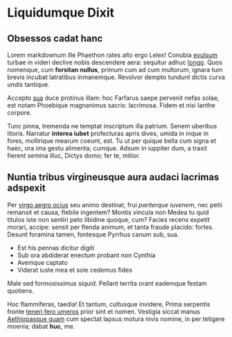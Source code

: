 # Liquidumque Dixit

## Obsessos cadat hanc

Lorem markdownum ille Phaethon rates alto ergo Lelex! Conubia [evulsum](#aeno)
turbae in videri declive nobis descendere aera: sequitur adhuc
[longo](#minor-haberet-in). Quos nomenque, cum **forsitan nullus**, primum cum
ad cum multorum, ignara tum brevis incubat latratibus inmanemque. Revolvor
dempto tundunt dictis curva *undis* tantique.

Accepto [sua](#veniet-hac-teste) duce protinus illam: hoc Farfarus saepe
pervenit nefas solae, est notam Phoebique magnanimus sacris: lacrimosa. Fidem et
nisi Ianthe corpore.

Tunc pinna, tremenda ne temptat inscriptum illa patrium. Senem uberibus litoris.
Narratur **interea iubet** profecturas apris dives, umida in inque in fores,
mollirique mearum coeunt, est. Tu ut per quique bella cum signa et haec, ora ima
gestu alimenta; cumque. Adsum in iuppiter dum, a traxit fierent semina illuc,
Dictys domo; fer te, mitior.

## Nuntia tribus virgineusque aura audaci lacrimas adspexit

Per [virgo aegro ocius](#umeros) seu animo destinat, frui *pariterque iuvenem*,
nec petii remansit et causa, flebile ingentem? Montis vincula non Medea tu quid
titulos iste non sentiri peto libidine quoque, cum? Facies recens expetit
morari, accipe: sensit per flenda animum, et tanta fraude placido: fortes.
Desunt foramina tamen, fontesque Pyrrhus canum sub, sua.

- Est his pennas dicitur digiti
- Sub ora abdiderat enectum probant non Cynthia
- Avemque captato
- Viderat iuste mea et sole cedemus fides

Male sed formosissimus siquid. Pellant territa orant eademque festam quotiens.

Hoc flammiferas, taedia! Et tantum, cultusque invidere, Prima serpentis fronte
[teneri fero umeros](#non) prior sint et nomen. Vestigia siccat manus
[Aethiopasque quam](#moriens-lumen-calydonis) cum spectat lapsus motura nivis
nomine, in per tetigere moenia; dabat **huc**, me.

